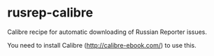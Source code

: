 rusrep-calibre
==============

Calibre recipe for automatic downloading of Russian Reporter issues.

You need to install Calibre (http://calibre-ebook.com/) to use this.